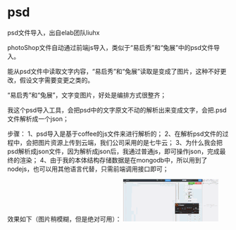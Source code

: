 # psd
psd文件导入，出自elab团队liuhx

photoShop文件自动通过前端js导入，类似于“易启秀”和“兔展”中的psd文件导入。

能从psd文件中读取文字内容，“易启秀”和“兔展”读取是变成了图片，这种不好更改，假设文字需要变更之类的。

“易启秀”和“兔展”，文字变图片，好处是编排方式很整齐；

我这个psd导入工具，会把psd中的文字原文不动的解析出来变成文字，会把.psd文件解析成一个json；


步骤：
1、psd导入是基于coffee的js文件来进行解析的；
2、在解析psd文件的过程中，会把图片资源上传到云端，我们公司采用的是七牛云；
3、为什么我会把psd解析成json文件，因为解析成json后，我通过普通js，即可操作json，完成最终的渲染；
4、由于我的本体结构存储数据是在mongodb中，所以用到了nodejs，也可以用其他语言代替，只需前端调用接口即可；


效果如下（图片稍模糊，但是绝对可用）：
![image](https://github.com/elabTechGroup/psd/blob/master/kk%202019-03-11%2010-27-33.gif)
